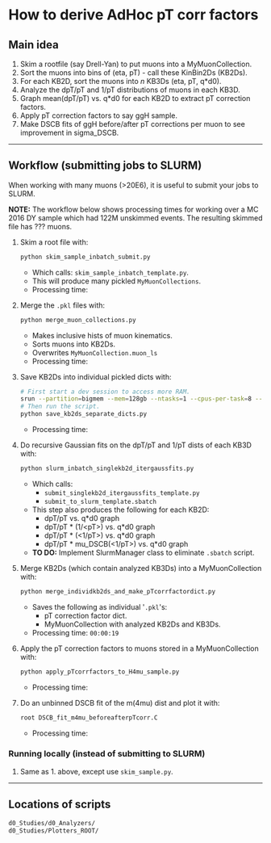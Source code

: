 # How to derive AdHoc pT corr factors

## Main idea

1. Skim a rootfile (say Drell-Yan) to put muons into a MyMuonCollection.
1. Sort the muons into bins of (eta, pT) - call these KinBin2Ds (KB2Ds).
1. For each KB2D, sort the muons into *n* KB3Ds (eta, pT, q*d0).
1. Analyze the dpT/pT and 1/pT distributions of muons in each KB3D.
1. Graph mean(dpT/pT) vs. q*d0 for each KB2D to extract pT correction factors.
1. Apply pT correction factors to say ggH sample.
1. Make DSCB fits of ggH before/after pT corrections per muon
to see improvement in sigma_DSCB.

---

## Workflow (submitting jobs to SLURM)

When working with many muons (>20E6),
it is useful to submit your jobs to SLURM.

**NOTE:**
The workflow below shows processing times for working over a MC 2016 DY sample
which had 122M unskimmed events.
The resulting skimmed file has ??? muons.
<!-- This way assumes your root file is too big to process all at once.
Instead you can run over different ranges of events on SLURM. -->

1. Skim a root file with:

   ```bash
   python skim_sample_inbatch_submit.py
   ```

   - Which calls: `skim_sample_inbatch_template.py`.
   - This will produce many pickled `MyMuonCollections`.
   - Processing time: 

1. Merge the `.pkl` files with:
   
   ```bash
   python merge_muon_collections.py
   ```

   - Makes inclusive hists of muon kinematics.
   - Sorts muons into KB2Ds.
   - Overwrites `MyMuonCollection.muon_ls`
   - Processing time: 

1. Save KB2Ds into individual pickled dicts with:

   ```bash
   # First start a dev session to access more RAM.
   srun --partition=bigmem --mem=128gb --ntasks=1 --cpus-per-task=8 --time=08:00:00 --pty bash -i
   # Then run the script.
   python save_kb2ds_separate_dicts.py
   ```
   
   - Processing time: 

1. Do recursive Gaussian fits on the dpT/pT and 1/pT dists of each KB3D with:

   ```bash
   python slurm_inbatch_singlekb2d_itergaussfits.py
   ```

   - Which calls:
      - `submit_singlekb2d_itergaussfits_template.py`
      - `submit_to_slurm_template.sbatch`
   - This step also produces the following for each KB2D:
      - dpT/pT vs. q*d0 graph
      - dpT/pT * (1/\<pT\>) vs. q*d0 graph
      - dpT/pT * (\<1/pT\>) vs. q*d0 graph
      - dpT/pT * mu_DSCB(\<1/pT\>) vs. q*d0 graph
   - **TO DO:** Implement SlurmManager class to eliminate `.sbatch` script.

1. Merge KB2Ds (which contain analyzed KB3Ds) into a MyMuonCollection with:

   ```bash
   python merge_individkb2ds_and_make_pTcorrfactordict.py
   ```

   - Saves the following as individual '`.pkl`'s:
      - pT correction factor dict.
      - MyMuonCollection with analyzed KB2Ds and KB3Ds.
   - Processing time: `00:00:19`

1. Apply the pT correction factors to muons stored in a MyMuonCollection with:

   ```bash
   python apply_pTcorrfactors_to_H4mu_sample.py
   ```

   - Processing time: 

1. Do an unbinned DSCB fit of the m(4mu) dist and plot it with:

   ```bash
   root DSCB_fit_m4mu_beforeafterpTcorr.C
   ```

   - Processing time: 

### Running locally (instead of submitting to SLURM)

1. Same as 1. above, except use `skim_sample.py`.

---

## Locations of scripts

```bash
d0_Studies/d0_Analyzers/
d0_Studies/Plotters_ROOT/
```
